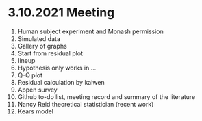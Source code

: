 # 3.10.2021 Meeting

1. Human subject experiment and Monash permission
2. Simulated data
3. Gallery of graphs
4. Start from residual plot
5. <a name> lineup
6. Hypothesis only works in …
7. Q-Q plot 
8. Residual calculation by kaiwen
9. Appen survey
10. Github to-do list, meeting record and summary of the literature
11. Nancy Reid theoretical statistician (recent work)
12. Kears model 
